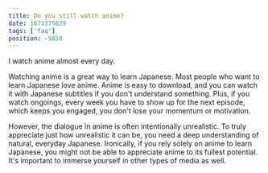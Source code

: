 ```yaml
---
title: Do you still watch anime?
date: 1673375829
tags: ['faq']
position: -9858
---
```


I watch anime almost every day.

Watching anime is a great way to learn Japanese.
Most people who want to learn Japanese love anime.
Anime is easy to download,
and you can watch it with Japanese subtitles if you don't understand something.
Plus,
if you watch ongoings,
every week you have to show up for the next episode,
which keeps you engaged,
you don't lose your momentum or motivation.

However,
the dialogue in anime is often intentionally unrealistic.
To truly appreciate just how unrealistic it can be,
you need a deep understanding of natural, everyday Japanese.
Ironically,
if you rely solely on anime to learn Japanese,
you might not be able to appreciate anime to its fullest potential.
It's important to immerse yourself in other types of media as well.
